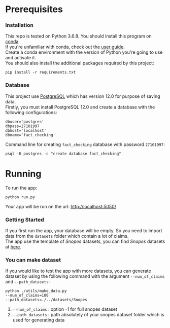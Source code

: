 # Prerequisites
### Installation
This repo is tested on Python 3.6.8.
You should install this program on [conda](https://docs.conda.io/projects/conda/en/latest/index.html).<br>
If you're unfamiliar with conda, check out the [user guide](https://docs.conda.io/projects/conda/en/latest/user-guide/index.html). <br>
Create a conda environment with the version of Python you're going to use and activate it. <br>
You should also install the additional packages required by this project:

```
pip install -r requirements.txt
```
### Database
This project use [PostgreSQL](https://www.postgresql.org/) which has version 12.0 for purpose of saving data.  
Firstly, you must install PostgreSQL 12.0 and create a database with the following configurations:
```
dbuser='postgres'
dbpass=27101997
dbhost='localhost'
dbname='fact_checking'
``` 
Command line for creating `fact_checking` database with password `27101997`:
```
psql -U postgres -c "create database fact_checking" 
```
# Running
To run the app:<br>
```
python run.py
```
Your app will be run on the url: <!-- markdownlint-capture --> [http://localhost:5050/](http://localhost:5050/)
### Getting Started
If you first run the app, your database will be empty. So you need to import data from the `datasets` folder which contain a lot of claims. <br>
The app use the template of *Snopes* datasets, you can find *Snopes* datasets at [here](http://resources.mpi-inf.mpg.de/impact/web_credibility_analysis/Snopes.tar.gz).
### You can make dataset
If you would like to test the app with more datasets, you can generate dataset by using the following command with the argument `--num_of_claims` and `--path_datasets`: 
```
python ./utils/make_data.py 
--num_of_claims=100  
--path_datasets=./../datasets/Snopes
```
1. `--num_of_claims` : option -1 for full snopes dataset
2. `--path_datasets` : path absolutely of your snopes dataset folder which is used for generating data


